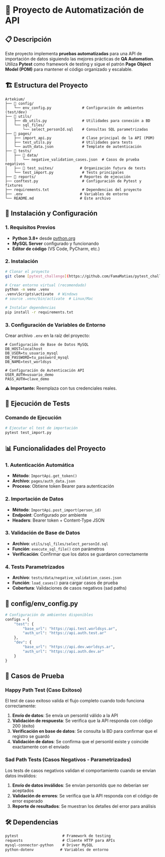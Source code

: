 # 🚀 Proyecto de Automatización de API

## 📋 Descripción

Este proyecto implementa **pruebas automatizadas** para una API de importación de datos siguiendo las mejores prácticas de **QA Automation**. Utiliza **Pytest** como framework de testing y sigue el patrón **Page Object Model (POM)** para mantener el código organizado y escalable.

## 🏗️ Estructura del Proyecto

```
Artekium/
├── 📁 config/
│   └── env_config.py              # Configuración de ambientes (test/dev)
├── 📁 utils/
│   ├── db_utils.py                # Utilidades para conexión a BD
│   └── sql_files/
│       └── select_personId.sql    # Consultas SQL parametrizadas
├── 📁 pages/
│   ├── import_api.py              # Clase principal de la API (POM)
│   ├── test_utils.py              # Utilidades para tests
│   └── auth_data.json             # Template de autenticación
├── 📁 tests/
│   ├── 📁 data/
│   │   └── negative_validation_cases.json  # Casos de prueba negativos
│   ├── 📁 test_suites/            # Organización futura de tests
│   └── test_import.py             # Tests principales
├── 📁 reports/                    # Reportes de ejecución
├── conftest.py                    # Configuración de Pytest y fixtures
├── requirements.txt               # Dependencias del proyecto
├── .env                          # Variables de entorno
└── README.md                     # Este archivo
```

## 🚀 Instalación y Configuración

### 1. **Requisitos Previos**

- **Python 3.8+** desde [python.org](https://www.python.org/downloads/)
- **MySQL Server** configurado y funcionando
- **Editor de código** (VS Code, PyCharm, etc.)

### 2. **Instalación**

```bash
# Clonar el proyecto
git clone [pytest_challenge](https://github.com/FamaMatias/pytest_challenge)

# Crear entorno virtual (recomendado)
python -m venv .venv
.venv\Scripts\activate  # Windows
# source .venv/bin/activate  # Linux/Mac

# Instalar dependencias
pip install -r requirements.txt
```

### 3. **Configuración de Variables de Entorno**

Crear archivo `.env` en la raíz del proyecto:

```env
# Configuración de Base de Datos MySQL
DB_HOST=localhost
DB_USER=tu_usuario_mysql
DB_PASSWORD=tu_password_mysql
DB_NAME=test_worldsys

# Configuración de Autenticación API
USER_AUTH=usuario_demo
PASS_AUTH=clave_demo
```

**⚠️ Importante:** Reemplaza con tus credenciales reales.

## 🧪 Ejecución de Tests

### **Comando de Ejecución**
```bash
# Ejecutar el test de importación
pytest test_import.py
```


## 📊 Funcionalidades del Proyecto

### **1. Autenticación Automática**
- **Método**: `ImportApi.get_token()`
- **Archivo**: `pages/auth_data.json`
- **Proceso**: Obtiene token Bearer para autenticación

### **2. Importación de Datos**
- **Método**: `ImportApi.post_import(person_id)`
- **Endpoint**: Configurado por ambiente
- **Headers**: Bearer token + Content-Type JSON

### **3. Validación de Base de Datos**
- **Archivo**: `utils/sql_files/select_personId.sql`
- **Función**: `execute_sql_file()` con parámetros
- **Verificación**: Confirmar que los datos se guardaron correctamente

### **4. Tests Parametrizados**
- **Archivo**: `tests/data/negative_validation_cases.json`
- **Función**: `load_cases()` para cargar casos de prueba
- **Cobertura**: Validaciones de casos negativos (sad paths)

## **📁 config/env_config.py**
```python
# Configuración de ambientes disponibles
configs = {
    "test": {
        "base_url": "https://api.test.worldsys.ar",
        "auth_url": "https://api.auth.test.ar"
    },
    "dev": {
        "base_url": "https://api.dev.worldsys.ar", 
        "auth_url": "https://api.auth.dev.ar"
    }
}
```

## 🎯 Casos de Prueba

### **Happy Path Test (Caso Exitoso)**
El test de caso exitoso valida el flujo completo cuando todo funciona correctamente:

1. **Envío de datos**: Se envía un personId válido a la API
2. **Validación de respuesta**: Se verifica que la API responda con código 200 (éxito)
3. **Verificación en base de datos**: Se consulta la BD para confirmar que el registro se guardó
4. **Validación de datos**: Se confirma que el personId existe y coincide exactamente con el enviado

### **Sad Path Tests (Casos Negativos - Parametrizados)**
Los tests de casos negativos validan el comportamiento cuando se envían datos inválidos:

1. **Envío de datos inválidos**: Se envían personIds que no deberían ser aceptados
2. **Validación de errores**: Se verifica que la API responda con el código de error esperado
3. **Reporte de resultados**: Se muestran los detalles del error para análisis



## 🛠️ Dependencias

```txt
pytest                    # Framework de testing
requests                  # Cliente HTTP para APIs
mysql-connector-python    # Driver MySQL
python-dotenv            # Variables de entorno
```



